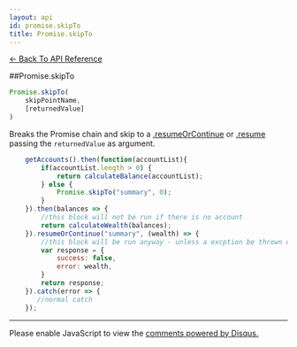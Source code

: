 ```yaml
---
layout: api
id: promise.skipTo
title: Promise.skipTo
---
```



[← Back To API Reference](/docs/api-reference.html)
<div class="api-code-section"><markdown>
##Promise.skipTo

```js
Promise.skipTo(
    skipPointName,
    [returnedValue]
)
```

Breaks the Promise chain and skip to a [.resumeOrContinue](/docs/api/resumeOrContinue.html) or [.resume](/docs/api/resume.html)
passing the `returnedValue` as argument.

```js
    getAccounts().then(function(accountList){
        if(accountList.length > 0) {
            return calculateBalance(accountList);
        } else {
            Promise.skipTo("summary", 0);    
        }
    }).then(balances => {
        //this block will not be run if there is no account
        return calculateWealth(balances);
    }).resumeOrContinue("summary", (wealth) => {
        //this block will be run anyway - unless a excption be thrown of course
        var response = {
            success: false,
            error: wealth,
        }
        return response;
    }).catch(error => {
       //normal catch 
    });
```

<hr>
</markdown></div>

<div id="disqus_thread"></div>
<script type="text/javascript">
    var disqus_title = "Promise.skipTo";
    var disqus_shortname = "bluebirdjs";
    var disqus_identifier = "disqus-id-promise.skipTo";
    
    (function() {
        var dsq = document.createElement("script"); dsq.type = "text/javascript"; dsq.async = true;
        dsq.src = "//" + disqus_shortname + ".disqus.com/embed.js";
        (document.getElementsByTagName("head")[0] || document.getElementsByTagName("body")[0]).appendChild(dsq);
    })();
</script>
<noscript>Please enable JavaScript to view the <a href="https://disqus.com/?ref_noscript" rel="nofollow">comments powered by Disqus.</a></noscript>
